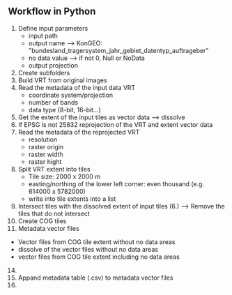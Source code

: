 ## Workflow in Python

1. Define input parameters
   - input path
   - output name ⟶ KonGEO: "bundesland_tragersystem_jahr_gebiet_datentyp_auftrageber"
   - no data value ⟶ if not 0, Null or NoData
   - output projection
3. Create subfolders 
4. Build VRT from original images
5. Read the metadata of the input data VRT
   - coordinate system/projection
   - number of bands
   - data type (8-bit, 16-bit...)   
6. Get the extent of the input tiles as vector data ⟶ dissolve
7. If EPSG is not 25832 reprojection of the VRT and extent vector data
8. Read the metadata of the reprojected VRT
   - resolution
   - raster origin
   - raster width
   - raster hight
9. Split VRT extent into tiles
   - Tile size: 2000 x 2000 m
   - easting/northing of the lower left corner: even thousand (e.g. 614000 x 5782000)
   - write into tile extents into a list
10. Intersect tiles with the dissolved extent of input tiles (6.) ⟶ Remove the tiles that do not intersect
11. Create COG tiles
12. Metadata vector files
   - Vector files from COG tile extent without no data areas
   - dissolve of the vector files without no data areas
   - vector files from COG tile extent including no data areas
14. 
15. Appand metadata table (.csv) to metadata vector files
16. 

   
